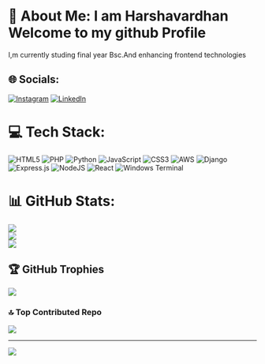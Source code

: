  # 💫 About Me: I am Harshavardhan Welcome to my github Profile 
I,m currently studing final year Bsc.And enhancing frontend technologies           
## 🌐 Socials:   
[![Instagram](https://img.shields.io/badge/Instagram-%23E4405F.svg?logo=Instagram&logoColor=white)](https://instagram.com/harshachowdary9988) [![LinkedIn](https://img.shields.io/badge/LinkedIn-%230077B5.svg?logo=linkedin&logoColor=white)](https://linkedin.com/in/channupatiharshavardhan) 
     
# 💻 Tech Stack:
![HTML5](https://img.shields.io/badge/html5-%23E34F26.svg?style=for-the-badge&logo=html5&logoColor=white) ![PHP](https://img.shields.io/badge/php-%23777BB4.svg?style=for-the-badge&logo=php&logoColor=white) ![Python](https://img.shields.io/badge/python-3670A0?style=for-the-badge&logo=python&logoColor=ffdd54) ![JavaScript](https://img.shields.io/badge/javascript-%23323330.svg?style=for-the-badge&logo=javascript&logoColor=%23F7DF1E) ![CSS3](https://img.shields.io/badge/css3-%231572B6.svg?style=for-the-badge&logo=css3&logoColor=white) ![AWS](https://img.shields.io/badge/AWS-%23FF9900.svg?style=for-the-badge&logo=amazon-aws&logoColor=white) ![Django](https://img.shields.io/badge/django-%23092E20.svg?style=for-the-badge&logo=django&logoColor=white) ![Express.js](https://img.shields.io/badge/express.js-%23404d59.svg?style=for-the-badge&logo=express&logoColor=%2361DAFB) ![NodeJS](https://img.shields.io/badge/node.js-6DA55F?style=for-the-badge&logo=node.js&logoColor=white) ![React](https://img.shields.io/badge/react-%2320232a.svg?style=for-the-badge&logo=react&logoColor=%2361DAFB) ![Windows Terminal](https://img.shields.io/badge/Windows%20Terminal-%234D4D4D.svg?style=for-the-badge&logo=windows-terminal&logoColor=white)
# 📊 GitHub Stats:
![](https://github-readme-stats.vercel.app/api?username=Harshavardhan&theme=dark&hide_border=false&include_all_commits=false&count_private=false)<br/>
![](https://github-readme-streak-stats.herokuapp.com/?user=Harshavardhan&theme=dark&hide_border=false)<br/>
![](https://github-readme-stats.vercel.app/api/top-langs/?username=Harshavardhan&theme=dark&hide_border=false&include_all_commits=false&count_private=false&layout=compact)

## 🏆 GitHub Trophies
![](https://github-profile-trophy.vercel.app/?username=Harshavardhan&theme=radical&no-frame=false&no-bg=false&margin-w=4)

### 🔝 Top Contributed Repo
![](https://github-contributor-stats.vercel.app/api?username=Harshavardhan&limit=5&theme=dark&combine_all_yearly_contributions=true)

---
[![](https://visitcount.itsvg.in/api?id=Harshavardhan&icon=3&color=3)](https://visitcount.itsvg.in)

<!-- Proudly created with GPRM ( https://gprm.itsvg.in ) -->
